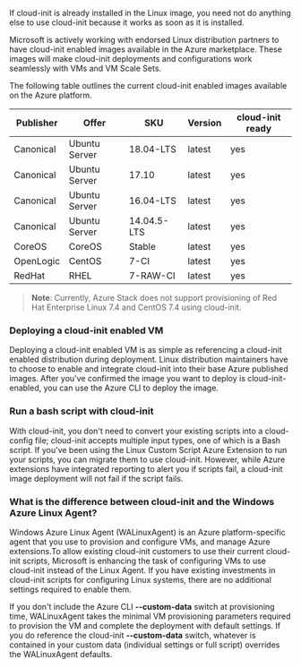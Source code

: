 
If cloud-init is already installed in the Linux image, you need not do anything else to use cloud-init because it works as soon as it is installed.

Microsoft is actively working with endorsed Linux distribution partners to have cloud-init enabled images available in the Azure marketplace. These images will make cloud-init deployments and configurations work seamlessly with VMs and VM Scale Sets. 

The following table outlines the current cloud-init enabled images available on the Azure platform.

|Publisher|Offer|SKU|Version|cloud-init ready|
|---|---|---|---|---|
|Canonical|Ubuntu Server|18.04-LTS|latest|yes|
|Canonical|Ubuntu Server|17.10|latest|yes|
|Canonical|Ubuntu Server|16.04-LTS|latest|yes|
|Canonical|Ubuntu Server|14.04.5-LTS|latest|yes|
|CoreOS|CoreOS|Stable|latest|yes|
|OpenLogic|CentOS|7-CI|latest|yes|
|RedHat|RHEL|7-RAW-CI|latest|yes|

> **Note**: Currently, Azure Stack does not support provisioning of Red Hat Enterprise Linux 7.4 and CentOS 7.4 using cloud-init.

### Deploying a cloud-init enabled VM
Deploying a cloud-init enabled VM is as simple as referencing a cloud-init enabled distribution during deployment. Linux distribution maintainers have to choose to enable and integrate cloud-init into their base Azure published images. After you've confirmed the image you want to deploy is cloud-init-enabled, you can use the Azure CLI to deploy the image. 

### Run a bash script with cloud-init
With cloud-init, you don't need to convert your existing scripts into a cloud-config file; cloud-init accepts multiple input types, one of which is a Bash script. If you've been using the Linux Custom Script Azure Extension to run your scripts, you can migrate them to use cloud-init. However, while Azure extensions have integrated reporting to alert you if scripts fail, a cloud-init image deployment will not fail if the script fails.

### What is the difference between cloud-init and the Windows Azure Linux Agent?
Windows Azure Linux Agent (WALinuxAgent) is an Azure platform-specific agent that you use to provision and configure VMs, and manage Azure extensions.To allow existing cloud-init customers to use their current cloud-init scripts, Microsoft is enhancing the task of configuring VMs to use cloud-init instead of the Linux Agent. If you have existing investments in cloud-init scripts for configuring Linux systems, there are no additional settings required to enable them. 

If you don't include the Azure CLI **--custom-data** switch at provisioning time, WALinuxAgent takes the minimal VM provisioning parameters required to provision the VM and complete the deployment with default settings. If you do reference the cloud-init **--custom-data** switch, whatever is contained in your custom data (individual settings or full script) overrides the WALinuxAgent defaults. 

